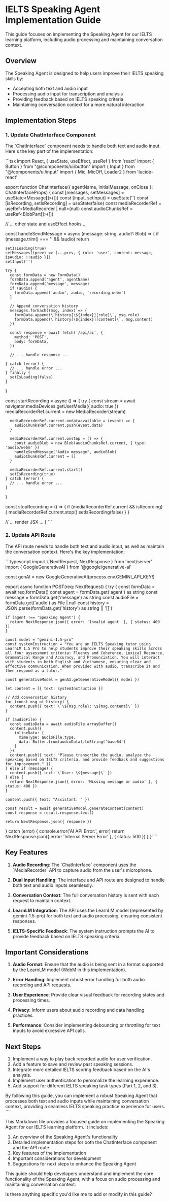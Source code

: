 # IELTS Speaking Agent Implementation Guide

This guide focuses on implementing the Speaking Agent for our IELTS learning platform, including audio processing and maintaining conversation context.

## Overview

The Speaking Agent is designed to help users improve their IELTS speaking skills by:
- Accepting both text and audio input
- Processing audio input for transcription and analysis
- Providing feedback based on IELTS speaking criteria
- Maintaining conversation context for a more natural interaction

## Implementation Steps

### 1. Update ChatInterface Component

The \`ChatInterface\` component needs to handle both text and audio input. Here's the key part of the implementation:

\`\`\`tsx
import React, { useState, useEffect, useRef } from 'react'
import { Button } from "@/components/ui/button"
import { Input } from "@/components/ui/input"
import { Mic, MicOff, Loader2 } from 'lucide-react'

export function ChatInterface({ agentName, initialMessage, onClose }: ChatInterfaceProps) {
  const [messages, setMessages] = useState<Message[]>([])
  const [input, setInput] = useState('')
  const [isRecording, setIsRecording] = useState(false)
  const mediaRecorderRef = useRef<MediaRecorder | null>(null)
  const audioChunksRef = useRef<BlobPart[]>([])

  // ... other state and useEffect hooks ...

  const handleSendMessage = async (message: string, audio?: Blob) => {
    if (message.trim() === '' && !audio) return

    setIsLoading(true)
    setMessages((prev) => [...prev, { role: 'user', content: message, isAudio: !!audio }])
    setInput('')

    try {
      const formData = new FormData()
      formData.append('agent', agentName)
      formData.append('message', message)
      if (audio) {
        formData.append('audio', audio, 'recording.webm')
      }

      // Append conversation history
      messages.forEach((msg, index) => {
        formData.append(\`history[\${index}][role]\`, msg.role)
        formData.append(\`history[\${index}][content]\`, msg.content)
      })

      const response = await fetch('/api/ai', {
        method: 'POST',
        body: formData,
      })

      // ... handle response ...

    } catch (error) {
      // ... handle error ...
    } finally {
      setIsLoading(false)
    }
  }

  const startRecording = async () => {
    try {
      const stream = await navigator.mediaDevices.getUserMedia({ audio: true })
      mediaRecorderRef.current = new MediaRecorder(stream)
      
      mediaRecorderRef.current.ondataavailable = (event) => {
        audioChunksRef.current.push(event.data)
      }

      mediaRecorderRef.current.onstop = () => {
        const audioBlob = new Blob(audioChunksRef.current, { type: 'audio/webm' })
        handleSendMessage("Audio message", audioBlob)
        audioChunksRef.current = []
      }

      mediaRecorderRef.current.start()
      setIsRecording(true)
    } catch (error) {
      // ... handle error ...
    }
  }

  const stopRecording = () => {
    if (mediaRecorderRef.current && isRecording) {
      mediaRecorderRef.current.stop()
      setIsRecording(false)
    }
  }

  // ... render JSX ...
}
\`\`\`

### 2. Update API Route

The API route needs to handle both text and audio input, as well as maintain the conversation context. Here's the key implementation:

\`\`\`typescript
import { NextRequest, NextResponse } from 'next/server'
import { GoogleGenerativeAI } from '@google/generative-ai'

const genAI = new GoogleGenerativeAI(process.env.GEMINI_API_KEY!)

export async function POST(req: NextRequest) {
  try {
    const formData = await req.formData()
    const agent = formData.get('agent') as string
    const message = formData.get('message') as string
    const audioFile = formData.get('audio') as File | null
    const history = JSON.parse(formData.get('history') as string || '[]')

    if (agent !== 'Speaking Agent') {
      return NextResponse.json({ error: 'Invalid agent' }, { status: 400 })
    }

    const model = "gemini-1.5-pro"
    const systemInstruction = "You are an IELTS Speaking tutor using LearnLM 1.5 Pro to help students improve their speaking skills across all four assessment criteria: Fluency and Coherence, Lexical Resource, Grammatical Range and Accuracy, and Pronunciation. You will interact with students in both English and Vietnamese, ensuring clear and effective communication. When provided with audio, transcribe it and then respond as a tutor."

    const generativeModel = genAI.getGenerativeModel({ model })

    let content = [{ text: systemInstruction }]

    // Add conversation history
    for (const msg of history) {
      content.push({ text: \`\${msg.role}: \${msg.content}\` })
    }

    if (audioFile) {
      const audioData = await audioFile.arrayBuffer()
      content.push({
        inlineData: {
          mimeType: audioFile.type,
          data: Buffer.from(audioData).toString('base64')
        }
      })
      content.push({ text: "Please transcribe the audio, analyze the speaking based on IELTS criteria, and provide feedback and suggestions for improvement." })
    } else if (message) {
      content.push({ text: \`User: \${message}\` })
    } else {
      return NextResponse.json({ error: 'Missing message or audio' }, { status: 400 })
    }

    content.push({ text: "Assistant: " })

    const result = await generativeModel.generateContent(content)
    const response = result.response.text()

    return NextResponse.json({ response })
  } catch (error) {
    console.error('AI API Error:', error)
    return NextResponse.json({ error: 'Internal Server Error' }, { status: 500 })
  }
}
\`\`\`

## Key Features

1. **Audio Recording**: The \`ChatInterface\` component uses the \`MediaRecorder\` API to capture audio from the user's microphone.

2. **Dual Input Handling**: The interface and API route are designed to handle both text and audio inputs seamlessly.

3. **Conversation Context**: The full conversation history is sent with each request to maintain context.

4. **LearnLM Integration**: The API uses the LearnLM model (represented by gemini-1.5-pro) for both text and audio processing, ensuring consistent responses.

5. **IELTS-Specific Feedback**: The system instruction prompts the AI to provide feedback based on IELTS speaking criteria.

## Important Considerations

1. **Audio Format**: Ensure that the audio is being sent in a format supported by the LearnLM model (WebM in this implementation).

2. **Error Handling**: Implement robust error handling for both audio recording and API requests.

3. **User Experience**: Provide clear visual feedback for recording states and processing times.

4. **Privacy**: Inform users about audio recording and data handling practices.

5. **Performance**: Consider implementing debouncing or throttling for text inputs to avoid excessive API calls.

## Next Steps

1. Implement a way to play back recorded audio for user verification.
2. Add a feature to save and review past speaking sessions.
3. Integrate more detailed IELTS scoring feedback based on the AI's analysis.
4. Implement user authentication to personalize the learning experience.
5. Add support for different IELTS speaking task types (Part 1, 2, and 3).

By following this guide, you can implement a robust Speaking Agent that processes both text and audio inputs while maintaining conversation context, providing a seamless IELTS speaking practice experience for users.
\`\`\`

</ReactProject>

This Markdown file provides a focused guide on implementing the Speaking Agent for our IELTS learning platform. It includes:

1. An overview of the Speaking Agent's functionality
2. Detailed implementation steps for both the ChatInterface component and the API route
3. Key features of the implementation
4. Important considerations for development
5. Suggestions for next steps to enhance the Speaking Agent

This guide should help developers understand and implement the core functionality of the Speaking Agent, with a focus on audio processing and maintaining conversation context.

Is there anything specific you'd like me to add or modify in this guide?

